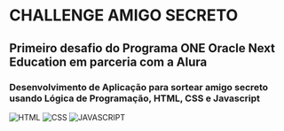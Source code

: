 # CHALLENGE AMIGO SECRETO

## Primeiro desafio do Programa ONE Oracle Next Education em parceria com a Alura

### Desenvolvimento de Aplicação para sortear amigo secreto usando Lógica de Programação, HTML, CSS e Javascript

![HTML](https://img.icons8.com/?size=100&id=YWDsCjL0c2qv&format=png&color=000000)
![CSS](https://img.icons8.com/?size=100&id=YjeKwnSQIBUq&format=png&color=000000)
![JAVASCRIPT](https://img.icons8.com/?size=100&id=PXTY4q2Sq2lG&format=png&color=000000)
